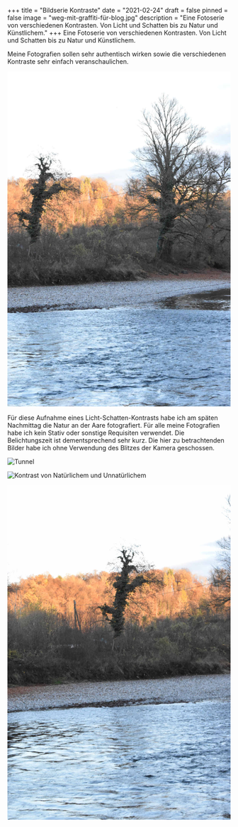 +++
title = "Bildserie Kontraste"
date = "2021-02-24"
draft = false
pinned = false
image = "weg-mit-graffiti-für-blog.jpg"
description = "Eine Fotoserie von verschiedenen Kontrasten. Von Licht und Schatten bis zu Natur und Künstlichem."
+++
Eine Fotoserie von verschiedenen Kontrasten. Von Licht und Schatten bis zu Natur und Künstlichem.

Meine Fotografien sollen sehr authentisch wirken sowie die verschiedenen Kontraste sehr einfach veranschaulichen.



![](natur-licht-und-schatten.jpg "Licht-Schatten Kontrast")

Für diese Aufnahme eines Licht-Schatten-Kontrasts habe ich am späten Nachmittag die Natur an der Aare fotografiert. Für alle meine Fotografien habe ich kein Stativ oder sonstige Requisiten verwendet. Die Belichtungszeit ist dementsprechend sehr kurz. Die hier zu betrachtenden Bilder habe ich ohne Verwendung des Blitzes der Kamera geschossen. 

![](tunnel-für-blog.jpg "Tunnel")

![](weg-mit-graffiti-für-blog.jpg "Kontrast von Natürlichem und Unnatürlichem")

![](baum-mit-aare-und-schatten.jpg "Abendstimmung mit Licht und Schatten")